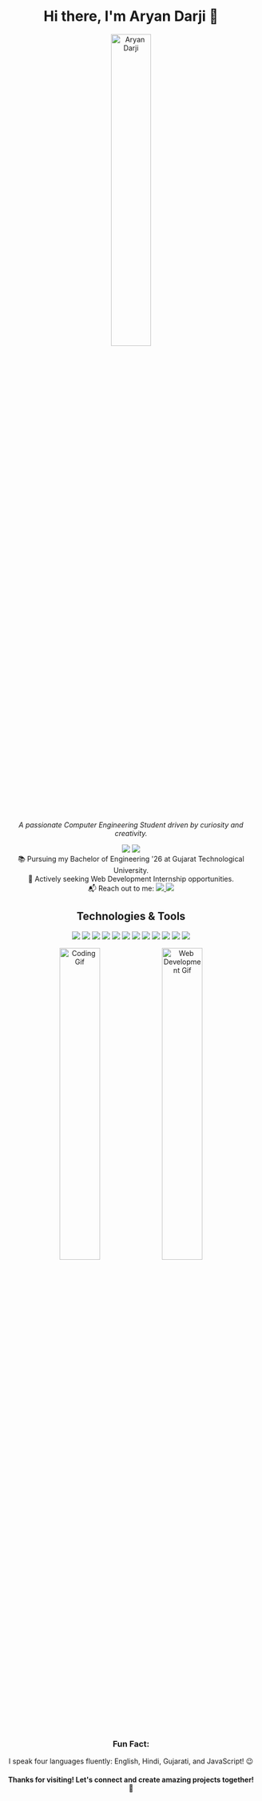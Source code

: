 <h1 align="center">Hi there, I'm Aryan Darji 👋</h1>

<!-- Profile Image -->
<p align="center">
  <img width="40%" alt="Aryan Darji" src="https://user-images.githubusercontent.com/48678280/88862734-4903af80-d201-11ea-968b-9c939d88a37c.gif">
</p>

<!-- About Me -->
<p align="center"><em>A passionate Computer Engineering Student driven by curiosity and creativity.</em></p>

<!-- Current Status -->
<p align="center">
  <img src="https://img.shields.io/badge/Student-Computer%20Engineering-green?style=flat&logo=study">
  <img src="https://img.shields.io/badge/Internship%20Seeking-Web%20Development-blue?style=flat&logo=search">
  <br>📚 Pursuing my Bachelor of Engineering '26 at Gujarat Technological University.<br>
  🌟 Actively seeking Web Development Internship opportunities.<br>
  📬 Reach out to me: 
  <a href="https://www.linkedin.com/in/aryan-darji-428688254/" target="_blank">
    <img src="https://img.shields.io/badge/LinkedIn-Connect-blue?style=flat&logo=linkedin">
  </a>
  <a href="mailto:aryandarji2005@gmail.com" target="_blank">
    <img src="https://img.shields.io/badge/Gmail-Contact-red?style=flat&logo=gmail">
  </a>
</p>

<!-- Technologies and Tools -->
<h2 align="center">Technologies & Tools</h2>
<p align="center">
  <img src="https://img.shields.io/badge/HTML5-E34F26?style=flat&logo=html5&logoColor=white">
  <img src="https://img.shields.io/badge/CSS3-1572B6?style=flat&logo=css3&logoColor=white">
  <img src="https://img.shields.io/badge/JavaScript-F7DF1E?style=flat&logo=javascript&logoColor=black">
  <img src="https://img.shields.io/badge/Node.js-339933?style=flat&logo=nodedotjs&logoColor=white">
  <img src="https://img.shields.io/badge/React-61DAFB?style=flat&logo=react&logoColor=black">
  <img src="https://img.shields.io/badge/Java-007396?style=flat&logo=java&logoColor=white">
  <img src="https://img.shields.io/badge/SQL-316192?style=flat&logo=postgresql&logoColor=white">
  <img src="https://img.shields.io/badge/MongoDB-47A248?style=flat&logo=mongodb&logoColor=white">
  <img src="https://img.shields.io/badge/PHP-777BB4?style=flat&logo=php&logoColor=white">
  <img src="https://img.shields.io/badge/Figma-F24E1E?style=flat&logo=figma&logoColor=white">
  <img src="https://img.shields.io/badge/Photoshop-31A8FF?style=flat&logo=adobephotoshop&logoColor=white">
  <img src="https://img.shields.io/badge/Git-F05032?style=flat&logo=git&logoColor=white">
</p>

<!-- Animated Gifs -->
<p align="center">
  <img width="40%" alt="Coding Gif" src="https://media.giphy.com/media/ZVik7pBtu9dNS/giphy.gif">
  <img width="40%" alt="Web Development Gif" src="https://media.giphy.com/media/dxn6fRlTIShoeBr69N/giphy.gif">
</p>

<!-- Fun Fact -->
<h3 align="center">Fun Fact:</h3>
<p align="center">I speak four languages fluently: English, Hindi, Gujarati, and JavaScript! 😉</p>

<!-- Footer -->
<h4 align="center">Thanks for visiting! Let's connect and create amazing projects together! 🚀</h4>
